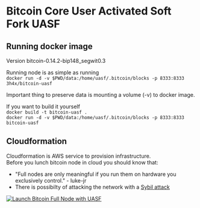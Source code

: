 # Bitcoin Core User Activated Soft Fork UASF
## Running docker image

Version bitcoin-0.14.2-bip148_segwit0.3

Running node is as simple as running  
`docker run -d -v $PWD/data:/home/uasf/.bitcoin/blocks -p 8333:8333 3h4x/bitcoin-uasf`

Important thing to preserve data is mounting a volume (-v) to docker image.

If you want to build it yourself  
`docker build -t bitcoin-uasf .`  
`docker run -d -v $PWD/data:/home/uasf/.bitcoin/blocks -p 8333:8333 bitcoin-uasf`

## Cloudformation

Cloudformation is AWS service to provision infrastructure.  
Before you lunch bitcoin node in cloud you should know that:  
- "Full nodes are only meaningful if you run them on hardware you exclusively control." - luke-jr
- There is possibilty of attacking the network with a <a href="https://en.wikipedia.org/wiki/Sybil_attack" target="_blank" title="Sybil Attack">Sybil attack</a>

[![Launch Bitcoin Full Node with UASF](http://docs.aws.amazon.com/AWSCloudFormation/latest/UserGuide/images/cloudformation-launch-stack-button.png)](https://console.aws.amazon.com/cloudformation/home#/stacks/new?stackName=bitcoin-uasf&templateURL=https://s3.amazonaws.com/bitcoin-uasf/uasf.yaml)
